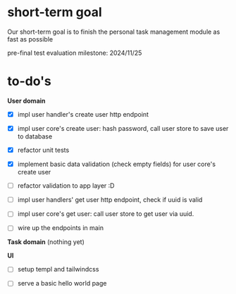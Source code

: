 # short-term goal

Our short-term goal is to finish the personal task management module as fast as possible

pre-final test evaluation milestone: 2024/11/25

# to-do's

**User domain**
- [x] impl user handler's create user http endpoint
- [x] impl user core's create user: hash password, call user store to save user to database
- [x] refactor unit tests
- [x] implement basic data validation (check empty fields) for user core's create user
- [ ] refactor validation to app layer :D
- [ ] impl user handlers' get user http endpoint, check if uuid is valid
- [ ] impl user core's get user: call user store to get user via uuid.
- [ ] wire up the endpoints in main


**Task domain**
(nothing yet)

**UI**
- [ ] setup templ and tailwindcss
- [ ] serve a basic hello world page

